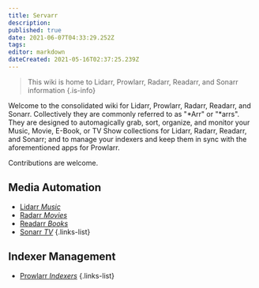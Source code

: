 ```yaml
---
title: Servarr
description: 
published: true
date: 2021-06-07T04:33:29.252Z
tags: 
editor: markdown
dateCreated: 2021-05-16T02:37:25.239Z
---
```


> This wiki is home to Lidarr, Prowlarr, Radarr, Readarr, and Sonarr information
{.is-info}

Welcome to the consolidated wiki for Lidarr, Prowlarr, Radarr, Readarr, and Sonarr. Collectively they are commonly referred to as "*Arr" or "*arrs". They are designed to automagically grab, sort, organize, and monitor your Music, Movie, E-Book, or TV Show collections for Lidarr, Radarr, Readarr, and Sonarr; and to manage your indexers and keep them in sync with the aforementioned apps for Prowlarr.

Contributions are welcome.

## Media Automation

- [Lidarr *Music*](/lidarr)
- [Radarr *Movies*](/radarr)
- [Readarr *Books*](/readarr)
- [Sonarr *TV*](/sonarr)
{.links-list}

## Indexer Management

- [Prowlarr *Indexers*](/prowlarr)
{.links-list}
